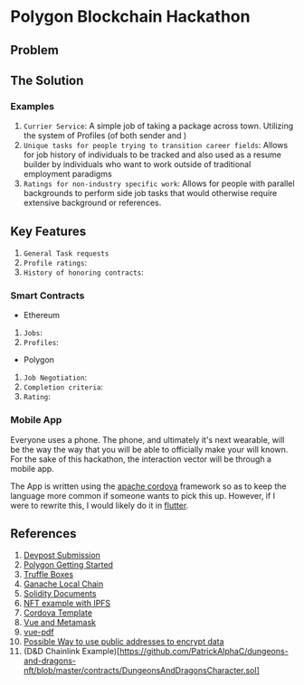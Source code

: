 # Polygon Blockchain Hackathon

## Problem

## The Solution

### Examples
1. ```Currier Service```: A simple job of taking a package across town. Utilizing the system of Profiles (of both sender and )
2. ```Unique tasks for people trying to transition career fields```: Allows for job history of individuals to be tracked and also used as a resume builder by individuals who want to work outside of traditional employment paradigms 
3. ```Ratings for non-industry specific work```: Allows for people with parallel backgrounds to perform side job tasks that would otherwise require extensive background or references.

## Key Features
1. ```General Task requests```
2. ```Profile ratings```:
3. ```History of honoring contracts```:

### Smart Contracts
* Ethereum
1. ```Jobs```:
2. ```Profiles```:

* Polygon
1. ```Job Negotiation```:
2. ```Completion criteria```:
3. ```Rating```:

### Mobile App
Everyone uses a phone. The phone, and ultimately it's next wearable, will be the way the way that you will be able to officially make your will known. For the sake of this hackathon, the interaction vector will be through a mobile app.

The App is written using the [apache cordova](https://cordova.apache.org/) framework so as to keep the language more common if someone wants to pick this up. However, if I were to rewrite this, I would likely do it in [flutter](https://flutter.dev/).

## References
1. [Devpost Submission](https://devpost.com/submit-to/15647-polygon-buidl-it-summer-2022/manage/submissions)
2. [Polygon Getting Started](https://docs.polygon.technology/docs/develop/getting-started/) 
3. [Truffle Boxes](https://trufflesuite.com/boxes/)
4. [Ganache Local Chain](https://github.com/trufflesuite/ganache)
5. [Solidity Documents](https://docs.soliditylang.org/en/v0.8.15/)
6. [NFT example with IPFS](https://github.com/austintgriffith/scaffold-eth.git)
7. [Cordova Template](https://www.learningsomethingnew.com/vue-js-vue-cli-3-vuetify-cordova-nano-sql-building-a-cross-platform-app-with-a-local-sql-database-that-can-load-data-from-a-static-csv-file)
8. [Vue and Metamask](https://www.npmjs.com/package/vue-metamask)
9. [vue-pdf](https://github.com/FranckFreiburger/vue-pdf)
10. [Possible Way to use public addresses to encrypt data](https://stackoverflow.com/questions/55755569/could-we-use-public-address-and-private-key-of-a-crypto-wallet-to-encrypt-a-file#55762196)
11. (D&D Chainlink Example)[https://github.com/PatrickAlphaC/dungeons-and-dragons-nft/blob/master/contracts/DungeonsAndDragonsCharacter.sol]